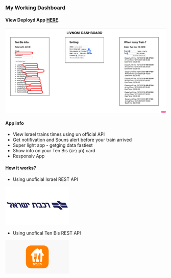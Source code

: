 ### My Working Dashboard

#### View Deployd App [HERE](https://work-tool-baaef.firebaseapp.com/ "HERE").

![App Screenshot:](https://github.com/livnoni/my-work-dashboard/blob/master/screenshots/livnoni_dashboard.png)

####  App info
- View Israel trains times using un official API
- Get notifivation and Souns alert before your train arrived
- Super light app - getging data fastiest
- Show info on your Ten Bis (תן ביס) card
- Responsiv App

#### How it works?
- Using unoficial Israel REST API 
<img width="200" alt="portfolio_view" src="https://github.com/livnoni/my-work-dashboard/blob/master/screenshots/israelrail.jpg">

- Using unofical Ten Bis REST API 
<img width="200" alt="portfolio_view" src="https://github.com/livnoni/my-work-dashboard/blob/master/screenshots/tenbis.png">
